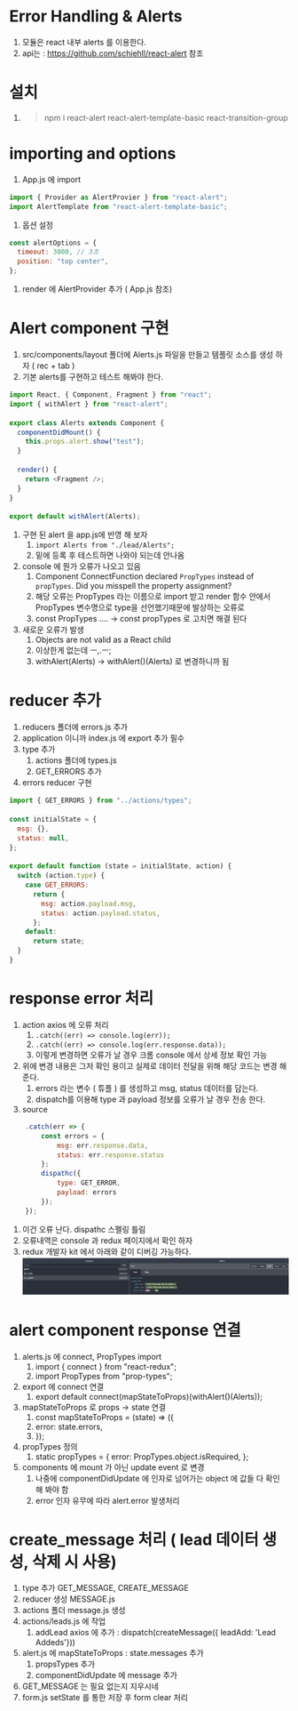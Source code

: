 # Error Handling & Alerts

1. 모듈은 react 내부 alerts 를 이용한다.
1. api는 : https://github.com/schiehll/react-alert 참조

# 설치

1. > npm i react-alert react-alert-template-basic react-transition-group

# importing and options

1. App.js 에 import

```js
import { Provider as AlertProvier } from "react-alert";
import AlertTemplate from "react-alert-template-basic";
```

1. 옵션 설정

```js
const alertOptions = {
  timeout: 3000, // 3초
  position: "top center",
};
```

1. render 에 AlertProvider 추가 ( App.js 참조)

# Alert component 구현

1. src/components/layout 폴더에 Alerts.js 파일을 만들고 템플릿 소스를 생성 하자 ( rec + tab )
1. 기본 alerts를 구현하고 테스트 해봐야 한다.

```js
import React, { Component, Fragment } from "react";
import { withAlert } from "react-alert";

export class Alerts extends Component {
  componentDidMount() {
    this.props.alert.show("test");
  }

  render() {
    return <Fragment />;
  }
}

export default withAlert(Alerts);
```

1. 구현 된 alert 을 app.js에 반영 해 보자
   1. `import Alerts from "./lead/Alerts";`
   1. <Head /> 밑에 <Alerts /> 등록 후 테스트하면 나와야 되는데 안나옴
1. console 에 뭔가 오류가 나오고 있음
   1. Component ConnectFunction declared `PropTypes` instead of `propTypes`. Did you misspell the property assignment?
   1. 해당 오류는 PropTypes 라는 이름으로 import 받고 render 함수 안에서 PropTypes 변수명으로 type을 선언했기때문에 발상하는 오류로
   1. const PropTypes .... -> const propTypes 로 고치면 해결 된다
1. 새로운 오류가 발생
   1. Objects are not valid as a React child
   1. 이상한게 없는데 ㅡ,.ㅡ;
   1. withAlert(Alerts) -> withAlert()(Alerts) 로 변경하니까 됨

# reducer 추가

1. reducers 폴더에 errors.js 추가
1. application 이니까 index.js 에 export 추가 필수
1. type 추가
   1. actions 폴더에 types.js
   1. GET_ERRORS 추가
1. errors reducer 구현

```js
import { GET_ERRORS } from "../actions/types";

const initialState = {
  msg: {},
  status: null,
};

export default function (state = initialState, action) {
  switch (action.type) {
    case GET_ERRORS:
      return {
        msg: action.payload.msg,
        status: action.payload.status,
      };
    default:
      return state;
  }
}
```

# response error 처리

1. action axios 에 오류 처리
   1. `.catch((err) => console.log(err));`
   1. `.catch((err) => console.log(err.response.data));`
   1. 이렇게 변경하면 오류가 날 경우 크롬 console 에서 상세 정보 확인 가능
1. 위에 변경 내용은 그저 확인 용이고 실제로 데이터 전달을 위해 해당 코드는 변경 해준다.
   1. errors 라는 변수 ( 튜플 ) 를 생성하고 msg, status 데이터를 담는다.
   1. dispatch를 이용해 type 과 payload 정보를 오류가 날 경우 전송 한다.
1. source

```js
    .catch(err => {
        const errors = {
            msg: err.response.data,
            status: err.response.status
        };
        dispathc({
            type: GET_ERROR,
            payload: errors
        });
    });

```

1. 이건 오류 난다. dispathc 스펠링 틀림
1. 오류내역은 console 과 redux 페이지에서 확인 하자
1. redux 개발자 kit 에서 아래와 같이 디버깅 가능하다.
   ![](2020-06-01-15-10-07.png)

# alert component response 연결

1. alerts.js 에 connect, PropTypes import
   1. import { connect } from "react-redux";
   1. import PropTypes from "prop-types";
1. export 에 connect 연결
   1. export default connect(mapStateToProps)(withAlert()(Alerts));
1. mapStateToProps 로 props -> state 연결
   1. const mapStateToProps = (state) => ({
   1. error: state.errors,
   1. });
1. propTypes 정의
   1. static propTypes = { error: PropTypes.object.isRequired, };
1. components 에 mount 가 아닌 update event 로 변경
   1. 나중에 componentDidUpdate 에 인자로 넘어가는 object 에 값들 다 확인 해 봐야 함
   1. error 인자 유무에 따라 alert.error 발생처리

# create_message 처리 ( lead 데이터 생성, 삭제 시 사용)

1. type 추가 GET_MESSAGE, CREATE_MESSAGE
1. reducer 생성 MESSAGE.js
1. actions 폴더 message.js 생성
1. actions/leads.js 에 작업
   1. addLead axios 에 추가 : dispatch(createMessage({ leadAdd: 'Lead Addeds'}))
1. alert.js 에 mapStateToProps : state.messages 추가
   1. propsTypes 추가
   1. componentDidUpdate 에 message 추가
1. GET_MESSAGE 는 필요 없는지 지우시네
1. form.js setState 를 통한 저장 후 form clear 처리
